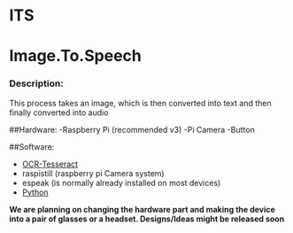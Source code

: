# ITS
# Image.To.Speech

### Description:
This process takes an image, which is then converted into text and then finally converted into audio 

##Hardware:
-Raspberry Pi (recommended v3)
-Pi Camera
-Button

##Software:
* [OCR-Tesseract](https://github.com/tesseract-ocr/tesseract) 
* raspistill (raspberry pi Camera system)
* espeak (is normally already installed on most devices)
* [Python](https://www.python.org/)

**We are planning on changing the hardware part and making the device into a pair of glasses or a headset. Designs/Ideas might be released soon**

